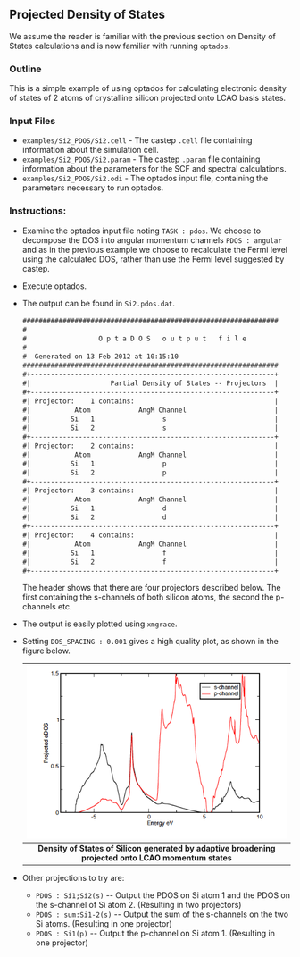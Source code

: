 ## Projected Density of States

We assume the reader is familiar with the previous section on Density of States calculations and is now familiar with running `optados`.
 
### Outline
This is a simple example of using optados for calculating electronic density of states of 2 atoms of crystalline silicon projected onto LCAO basis states.

### Input Files
* `examples/Si2_PDOS/Si2.cell` - The castep `.cell` file containing information about the simulation cell.
* `examples/Si2_PDOS/Si2.param` - The castep `.param` file containing information about the parameters for the SCF and spectral calculations.
* `examples/Si2_PDOS/Si2.odi` - The optados input file, containing the parameters necessary to run optados.

### Instructions:

* Examine the optados input file noting `TASK : pdos`. We choose to decompose the DOS into angular momentum channels `PDOS : angular` and as in the previous example we choose to recalculate the Fermi level using the calculated DOS, rather than use the Fermi level suggested by castep. 

* Execute optados.

* The output can be found in `Si2.pdos.dat`.

	```
	################################################################
	#
	#                  O p t a D O S   o u t p u t   f i l e
	#
	#  Generated on 13 Feb 2012 at 10:15:10
	################################################################
	#+-------------------------------------------------------------+
	#|                    Partial Density of States -- Projectors  |
	#+-------------------------------------------------------------+
	#| Projector:    1 contains:                                   |
	#|           Atom            AngM Channel                      |
	#|          Si   1                 s                           |
	#|          Si   2                 s                           |
	#+-------------------------------------------------------------+
	#| Projector:    2 contains:                                   |
	#|           Atom            AngM Channel                      |
	#|          Si   1                 p                           |
	#|          Si   2                 p                           |
	#+-------------------------------------------------------------+
	#| Projector:    3 contains:                                   |
	#|           Atom            AngM Channel                      |
	#|          Si   1                 d                           |
	#|          Si   2                 d                           |
	#+-------------------------------------------------------------+
	#| Projector:    4 contains:                                   |
	#|           Atom            AngM Channel                      |
	#|          Si   1                 f                           |
	#|          Si   2                 f                           |
	#+-------------------------------------------------------------+
	```
	The header shows that there are four projectors described below. The first containing the s-channels of both silicon atoms, the second the p-channels etc.

* The output is easily plotted using `xmgrace`.

* Setting `DOS_SPACING : 0.001` gives a high quality plot, as shown in the figure below.

	| ![Si DOS](opt1.png) |
	|:--:|
	| <b>Density of States of Silicon generated by adaptive broadening projected onto LCAO momentum states</b>|

* Other projections to try are:
	* `PDOS : Si1;Si2(s)`  -- Output the PDOS on Si atom 1 and the PDOS on the s-channel of Si atom 2. (Resulting in two projectors)
	* `PDOS : sum:Si1-2(s)`  --  Output the sum of the s-channels on the two Si atoms. (Resulting in one projector)
	* `PDOS : Si1(p)` -- Output the p-channel on Si atom 1. (Resulting in one projector)


